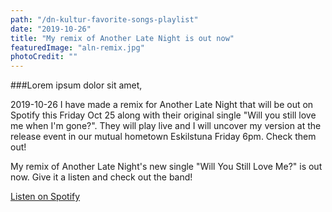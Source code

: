 ```yaml
---
path: "/dn-kultur-favorite-songs-playlist"
date: "2019-10-26"
title: "My remix of Another Late Night is out now"
featuredImage: "aln-remix.jpg"
photoCredit: ""
---
```


###Lorem ipsum dolor sit amet, 

2019-10-26
I have made a remix for Another Late Night that will be out on Spotify this Friday Oct 25 along with their original single "Will you still love me when I'm gone?". They will play live and I will uncover my version at the release event in our mutual hometown Eskilstuna Friday 6pm. Check them out!

My remix of Another Late Night's new single "Will You Still Love Me?" is out now. Give it a listen and check out the band!

[Listen on Spotify](https://open.spotify.com/track/3fCD4y83NWBg0QowamckzR?si=bNqlp043QM2QTKT_VWkXLA&fbclid=IwAR1XxhIXBHuNyNX28nUd4bhD9TaOTGZsT9kCuyY5YmC20uHFlbd1_iY96aM)
